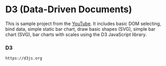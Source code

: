# D3 (Data-Driven Documents)

This is sample project from the [YouTube](https://www.youtube.com/watch?v=fFY3E0PmIxM). It includes basic DOM selecting, bind data, simple static bar chart, draw basic shapes (SVG), simple bar chart (SVG), bar charts with scales using the D3 JavaScript library.

### D3

```
https://d3js.org
```
